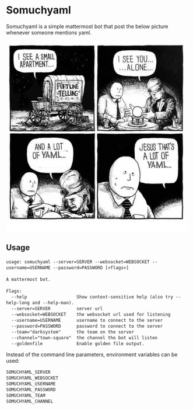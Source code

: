 # Somuchyaml

Somuchyaml is a simple mattermost bot that post the below picture whenever someone mentions yaml.

![the some much yaml commic](yaml.jpg)

## Usage

```
usage: somuchyaml --server=SERVER --websocket=WEBSOCKET --username=USERNAME --password=PASSWORD [<flags>]

A mattermost bot.

Flags:
  --help                   Show context-sensitive help (also try --help-long and --help-man).
  --server=SERVER          server url
  --websocket=WEBSOCKET    the websocket url used for listening
  --username=USERNAME      username to connect to the server
  --password=PASSWORD      password to connect to the server
  --team="darksystem"      the team on the server
  --channel="town-square"  the channel the bot will listen
  --goldenfile             Enable golden file output.
```


Instead of the command line parameters, environment variables can be used:

```
SOMUCHYAML_SERVER
SOMUCHYAML_WEBSOCKET
SOMUCHYAML_USERNAME
SOMUCHYAML_PASSWORD
SOMUCHYAML_TEAM
SOMUCHYAML_CHANNEL
```
